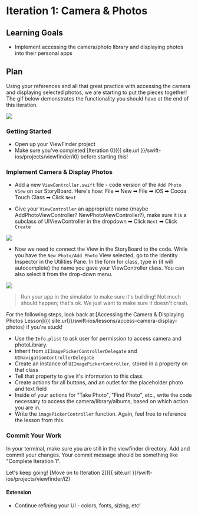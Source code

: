 # Iteration 1: Camera &  Photos

## Learning Goals

* Implement accessing the camera/photo library and displaying photos into their personal apps

## Plan

Using your references and all that great practice with accessing the camera and displaying selected photos, we are starting to put the pieces together! The gif below demonstrates the functionality you should have at the end of this iteration.

<img class="extra-small" src="{{ site.url }}/swift-ios/projects/viewfinder/assets/complete-i1.gif">

### Getting Started

* Open up your ViewFinder project
* Make sure you've completed [Iteration 0]({{ site.url }}/swift-ios/projects/viewfinder/i0) before starting this!

### Implement Camera & Display Photos

* Add a new `ViewController.swift` file - code version of the `Add Photo View` on our StoryBoard. Here's how: File ➡ New ➡ File ➡ iOS ➡ Cocoa Touch Class ➡ Click `Next`

* Give your `ViewController` an appropriate name (maybe AddPhotoViewController? NewPhotoViewController?), make sure it is a subclass of UIViewController in the dropdown ➡ Click `Next` ➡ Click `Create`

<img class="medium" src="{{ site.url}}/swift-ios/projects/viewfinder/assets/save-new-vc.png">

* Now we need to connect the View in the StoryBoard to the code. While you have the `New Photo/Add Photo` View selected, go to the Identity Inspector in the Utilities Pane. In the form for class, type in (it will autocomplete) the name you gave your ViewController class. You can also select it from the drop-down menu.

<img class="medium" src="{{ site.url}}/swift-ios/projects/viewfinder/assets/vc-new-setup.png">

> Run your app in the simulator to make sure it's building! Not much should happen; that's ok. We just want to make sure it doesn't crash.

For the following steps, look back at [Accessing the Camera & Displaying Photos Lesson]({{ site.url}}/swift-ios/lessons/access-camera-display-photos) if you're stuck!
* Use the `Info.plist` to ask user for permission to access camera and photoLibrary.
* Inherit from `UIImagePickerControllerDelegate` and `UINavigationControllerDelegate`
* Create an instance of `UIImagePickerController`, stored in a property on that class
* Tell that property to give it's information to this class
* Create actions for all buttons, and an outlet for the placeholder photo and text field
* Inside of your actions for "Take Photo", "Find Photo", etc., write the code necessary to access the camera/library/albums, based on which action you are in.
* Write the `imagePickerController` function. Again, feel free to reference the lesson from this.

### Commit Your Work

In your terminal, make sure you are still in the viewfinder directory. Add and commit your changes. Your commit message should be something like "Complete Iteration 1".

Let's keep going! [Move on to Iteration 2]({{ site.url }}/swift-ios/projects/viewfinder/i2)

#### Extension

* Continue refining your UI - colors, fonts, sizing, etc!
